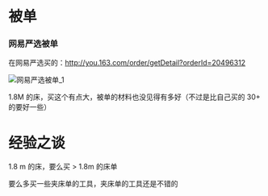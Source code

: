 # 被单

### 网易严选被单

在网易严选买的：http://you.163.com/order/getDetail?orderId=20496312

![网易严选被单_1](http://yanxuan.nosdn.127.net/3b6c39ebe125defa65a8daf693cff5fd.png?imageView&thumbnail=100x100&quality=95)

1.8M 的床，买这个有点大，被单的材料也没见得有多好（不过是比自己买的 30+ 的要好一些）

# 经验之谈

1.8 m 的床，要么买 > 1.8m 的床单

要么多买一些夹床单的工具，夹床单的工具还是不错的



